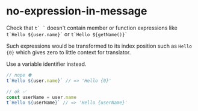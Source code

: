 # no-expression-in-message

Check that `` t` ` `` doesn't contain member or function expressions like `` t`Hello ${user.name}` `` or `` t`Hello ${getName()}` ``

Such expressions would be transformed to its index position such as `Hello {0}` which gives zero to little context for translator.

Use a variable identifier instead.

```jsx
// nope ⛔️
t`Hello ${user.name}` // => 'Hello {0}'

// ok ✅
const userName = user.name
t`Hello ${userName}` // => 'Hello {userName}'
```
